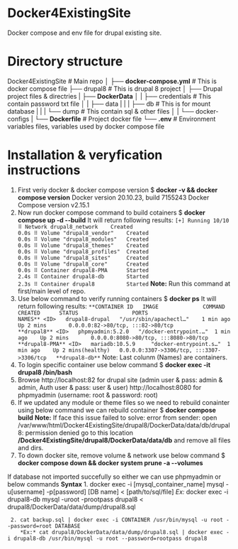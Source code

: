 # Docker4ExistingSite
  Docker compose and env file for drupal existing site.

# Directory structure
  Docker4ExistingSite # Main repo
    │
	├── **docker-compose.yml** # This is docker compose file
	├── drupal8 # This is drupal 8 project
	│   ├── Drupal project files & directries
	|   ├── **DockerData**
	│   |   ├── credentials # This contain password txt file
	│   |   ├── data
	|   |   |   ├── db # This is for mount database
	|   |   |   └── dump # This contain sql & other files
	│   |   └── docker-configs
	|   └── **Dockerfile** # Project docker file
    └── **.env** # Environment variables files, variables used by docker compose file

# Installation & veryfication instructions
  1. First veriy docker & docker compose version
     $ **docker -v && docker compose version**
       Docker version 20.10.23, build 7155243
       Docker Compose version v2.15.1
  2. Now run docker compose command to build cotainers
     $ **docker compose up -d --build**
     It will return following results:
     `[+] Running 10/10
	 ⠿ Network drupal8_network    Created                                                                                                   0.0s
	 ⠿ Volume "drupal8_vendor"    Created                                                                                                   0.0s
	 ⠿ Volume "drupal8_modules"   Created                                                                                                   0.0s
	 ⠿ Volume "drupal8_themes"    Created                                                                                                   0.0s
	 ⠿ Volume "drupal8_profiles"  Created                                                                                                   0.0s
	 ⠿ Volume "drupal8_sites"     Created                                                                                                   0.0s
	 ⠿ Volume "drupal8_core"      Created                                                                                                   0.0s
	 ⠿ Container drupal8-PMA      Started                                                                                                   2.4s
	 ⠿ Container drupal8-db       Started                                                                                                   2.3s
	 ⠿ Container drupal8          Started`
   **Note:** Run this command at first/main level of repo.
  3. Use below command to verify running containers
     $ **docker ps**
     It will return following results:
    `**CONTAINER ID   IMAGE              COMMAND            CREATED      STATUS                 PORTS                                    NAMES**
       <ID>   drupal8-drupal   "/usr/sbin/apachectl…"    1 min ago    Up 2 mins       0.0.0.0:82->80/tcp, :::82->80/tcp                **drupal8**
       <ID>   phpmyadmin:5.2.0   "/docker-entrypoint.…"  1 min ago    Up 2 mins       0.0.0.0:8080->80/tcp, :::8080->80/tcp           **drupal8-PMA**
       <ID>   mariadb:10.5.9     "docker-entrypoint.s…"  1 min ago    Up 2 mins(healthy)   0.0.0.0:3307->3306/tcp, :::3307->3306/tcp   **drupal8-db**`
     Note: Last colunm (Names) are containers.
  4. To login specific container use below command
     $ **docker exec -it drupal8 /bin/bash**
  5. Browse http://localhost:82 for drupal site (admin user & pass: admin & admin, Auth user & pass: user & user)
     http://localhost:8080 for phpmyadmin (username: root & password: root)
  6. If we updated any module or theme files so we need to rebuild conainter using below command we can rebuild container
     $ **docker compose build**
     **Note:** If face this issue failed to solve: error from sender: open /var/www/html/Docker4ExistingSite/drupal8/DockerData/data/db/drupal8: permission denied go to this location **/Docker4ExistingSite/drupal8/DockerData/data/db** and remove all files and dirs.
  7. To down docker site, remove volume & network use below command
     $ **docker compose down && docker system prune -a --volumes**

  If database not imported succefully so either we can use phpmyadmin or below commands
     **Syntax**
     1. docker exec -i [mysql_container_name] mysql -u[username] -p[password] [DB name] < [path/to/sql/file]
        *Ex:* docker exec -i drupal8-db mysql -uroot -prootpass drupal8 < drupal8/DockerData/data/dump/drupal8.sql

     2. cat backup.sql | docker exec -i CONTAINER /usr/bin/mysql -u root --password=root DATABASE
        *Ex:* cat drupal8/DockerData/data/dump/drupal8.sql | docker exec -i drupal8-db /usr/bin/mysql -u root --password=rootpass drupal8

